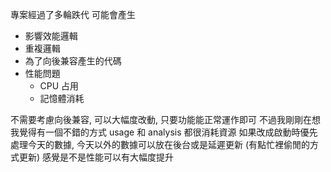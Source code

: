 專案經過了多輪跌代 可能會產生

- 影響效能邏輯
- 重複邏輯
- 為了向後兼容產生的代碼
- 性能問題
  - CPU 占用
  - 記憶體消耗

不需要考慮向後兼容, 可以大幅度改動, 只要功能能正常運作即可
不過我剛剛在想 我覺得有一個不錯的方式 usage 和 analysis 都很消耗資源
如果改成啟動時優先處理今天的數據, 今天以外的數據可以放在後台或是延遲更新 (有點忙裡偷閒的方式更新) 感覺是不是性能可以有大幅度提升

